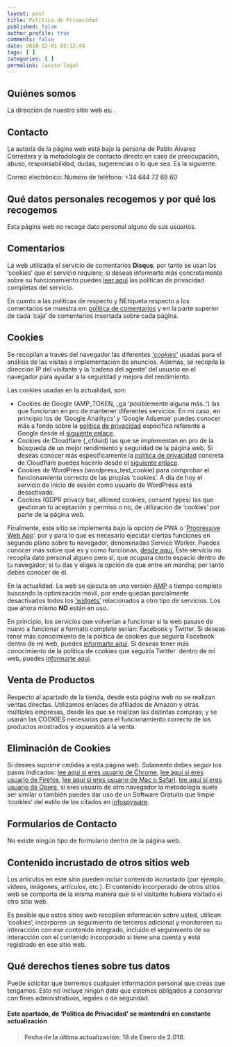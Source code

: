 ```yaml
---
layout: post
title: Política de Privacidad
published: false
author_profile: true
comments: false
date: 2018-12-01 05:12:44
tags: [ ]
categories: [ ]
permalink: /aviso-legal
---
```

## Quiénes somos

La dirección de nuestro sitio web es: .

## **Contacto**

La autoría de la página web está bajo la persona de Pablo Álvarez Corredera y la metodología de contacto directo en caso de preocupación, abuso, responsabilidad, dudas, sugerencias o lo que sea. Es la siguiente.

Correo electrónico:  Número de teléfono: +34 644 72 68 60

## Qué datos personales recogemos y por qué los recogemos

Esta página web no recoge dato personal alguno de sus usuarios.

## Comentarios

La web utilizada el servicio de comentarios **Disqus**, por tanto se usan las &#8216;cookies&#8217; que el servicio requiere; si deseas informarte más concretamente sobre su funcionamiento puedes [leer aquí][1] las políticas de privacidad completas del servicio.

En cuanto a las políticas de respecto y NEtiqueta respecto a los comentarios se muestra en: [política de comentarios][2] y en la parte superior de cada &#8216;caja&#8217; de comentarios insertada sobre cada página.

## Cookies

Se recopilan a través del navegador las diferentes [_&#8216;cookies&#8217;_][3] usadas para el análisis de las visitas e implementación de anuncios. Además, se recopila la dirección IP del visitante y la &#8216;cadena del agente&#8217; del usuario en el navegador para ayudar a la seguridad y mejora del rendimiento.

Las cookies usadas en la actualidad, son:

  * Cookies de Google (AMP\_TOKEN, \_ga &#8216;posiblemente alguna más..&#8217;) las que funcionan en pro de mantener diferentes servicios. En mi caso, en principio los de &#8216;Google Analitycs&#8217; y &#8216;Google Adsense&#8217; puedes conocer más a fondo sobre la [política de privacidad][4] específica referente a Google desde el [siguiente enlace][4].
  * Cookies de Cloudflare (_cfduid) las que se implementan en pro de la búsqueda de un mejor rendimiento y seguridad de la página web. Si deseas conocer más específicamente la [política de privacidad][5] concreta de Cloudflare puedes hacerlo desde el [siguiente enlace][5].
  * Cookies de WordPress (wordpress\_test\_cookie) para comprobar el funcionamiento correcto de las propias &#8216;cookies&#8217;. A día de hoy el servicio de inicio de sesión como usuario de WordPress está desactivado.
  * Cookies (GDPR privacy bar, allowed cookies, consent types) las que gestionan tu aceptación y permiso o no, de utilización de &#8216;cookies&#8217; por parte de la página web.

Finalmente, este sitio se implementa bajo la opción de PWA o &#8216;[Progressive Web App][6]&#8216;. por y para lo que es necesario ejecutar ciertas funciones en segundo plano sobre tu navegador, denominadas Service Worker. Puedes conocer más sobre qué es y como funcionan, [desde aquí.][7] Este servicio no recopila dato personal alguno pero sí, que ocupara cierto espacio dentro de tu navegador; si tu das y eliges la opción de que entre en marcha; por tanto debes conocer de él.

En la actualidad. La web se ejecuta en una versión [AMP][8] a tiempo completo buscando la optimización móvil, por ende quedan parcialmente desactivados todos los [&#8216;widgets&#8217;][9] relacionados a otro tipo de servicios. Los que ahora mismo **NO** están en uso.

En principio, los servicios que volverían a funcionar si la web pasase de nuevo a funcionar a formato completo serían: Facebook y Twitter. Si deseas tener más conocimiento de la política de cookies que seguiría Facebook dentro de mi web, puedes [informarte aquí][10]. Si deseas tener más conocimiento de la política de cookies que seguiría Twitter  dentro de mi web, puedes [informarte aquí][11].

## Venta de Productos

Respecto al apartado de la tienda, desde esta página web no se realizan ventas directas. Utilizamos enlaces de afiliados de Amazon y otras múltiples empresas, desde las que se realizan las distintas compras; y se usarán las COOKIES necesarias para el funcionamiento correcto de los productos mostrados y expuestos a la venta.

## Eliminación de Cookies

Si desees suprimir cedidas a esta página web. Solamente debes seguir los pasos indicados: [lee aquí si eres usuario de Chrome][12], [lee aquí si eres usuario de Firefox][13], [lee aquí si eres usuario de Mac o Safari][14], [lee aquí si eres usuario de Opera][15], si eres usuario de otro navegador la metodología suele ser similar o también puedes dar uso de un Software Gratuito que limpie &#8216;cookies&#8217; del estilo de los citados en [infospyware][16].

## Formularios de Contacto

No existe ningún tipo de formulario dentro de la página web.

## Contenido incrustado de otros sitios web

Los artículos en este sitio pueden incluir contenido incrustado (por ejemplo, vídeos, imágenes, artículos, etc.). El contenido incorporado de otros sitios web se comporta de la misma manera que si el visitante hubiera visitado el otro sitio web.

Es posible que estos sitios web recopilen información sobre usted, utilicen &#8216;cookies&#8217;, incorporen un seguimiento de terceros adicional y monitoreen su interacción con ese contenido integrado, incluido el seguimiento de su interacción con el contenido incorporado si tiene una cuenta y está registrado en ese sitio web.

## Qué derechos tienes sobre tus datos

Puede solicitar que borremos cualquier información personal que creas que tengamos. Esto no incluye ningún dato que estemos obligados a conservar con fines administrativos, legales o de seguridad.

#### Este apartado, de &#8216;Política de Privacidad&#8217; se mantendrá en constante actualización

> #### **Fecha de la última actualización**: 18 de Enero de 2.018.

 [1]: https://help.disqus.com/terms-and-policies/disqus-privacy-policy
 [2]: https://ciberninjas.com/politica-comentarios/
 [3]: https://es.wikipedia.org/wiki/Cookie_(inform%C3%A1tica)
 [4]: https://policies.google.com/technologies/cookies?hl=es
 [5]: https://translate.google.es/translate?hl=es&sl=auto&tl=es&u=https%3A%2F%2Fwww.cloudflare.com%2Fcookie-policy%2F
 [6]: https://developers.google.com/web/fundamentals/codelabs/your-first-pwapp/?hl=es
 [7]: https://developers.google.com/web/fundamentals/primers/service-workers/?hl=es
 [8]: https://www.ampproject.org/es/
 [9]: https://es.wikipedia.org/wiki/Widget
 [10]: https://www.facebook.com/policies/cookies/
 [11]: https://help.twitter.com/es/rules-and-policies/twitter-cookies
 [12]: https://support.google.com/accounts/answer/32050?co=GENIE.Platform%3DDesktop&hl=es
 [13]: https://support.mozilla.org/es/kb/Borrar%20cookies
 [14]: https://support.apple.com/es-es/guide/safari/sfri11471/mac
 [15]: https://blogs.opera.com/la-spain/2016/04/como-borrar-el-historial-de-navegacion/
 [16]: https://www.infospyware.com/antispyware/